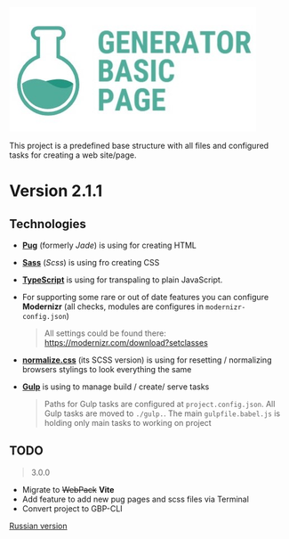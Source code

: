 ![](./logo.jpg)

This project is a predefined base structure with all files and configured tasks for creating a web site/page.

# Version 2.1.1

## Technologies

- **[Pug](https://pugjs.org/api/getting-started.html)** (formerly _Jade_) is using for creating HTML
- **[Sass](https://sass-scss.ru/)** (_Scss_) is using fro creating CSS
- **[TypeScript](http://www.typescriptlang.org/index.html)** is using for transpaling to plain JavaScript.
- For supporting some rare or out of date features you can configure **Modernizr** (all checks, modules are configures in `modernizr-config.json`)

  > All settings could be found there: https://modernizr.com/download?setclasses

- **[normalize.css](https://necolas.github.io/normalize.css/)** (its SCSS version) is using for resetting / normalizing browsers stylings to look everything the same

- **[Gulp](https://gulpjs.com/)** is using to manage build / create/ serve tasks
  > Paths for Gulp tasks are configured at `project.config.json`. All Gulp tasks are moved to `./gulp.`. The main `gulpfile.babel.js` is holding only main tasks to working on project

## TODO

> 3.0.0

- Migrate to ~~WebPack~~ **Vite**
- Add feature to add new pug pages and scss files via Terminal
- Convert project to GBP-CLI

[Russian version](./README.RU.md)
